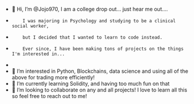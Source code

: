- 👋 Hi, I’m @Jojo970, I am a college drop out... just hear me out....
-         I was majoring in Psychology and studying to be a clinical social worker,
-         but I decided that I wanted to learn to code instead.
-         Ever since, I have been making tons of projects on the things I'm interested in...
-
- 👀 I’m interested in Python, Blockchains, data science and using all of the above for trading more efficiently!
- 🌱 I’m currently learning Solidity, and having too much fun on that
- 💞️ I’m looking to collaborate on any and all projects! I love to learn all this so feel free to reach out to me!

<!---
Jojo970/Jojo970 is a ✨ special ✨ repository because its `README.md` (this file) appears on your GitHub profile.
You can click the Preview link to take a look at your changes.
--->

